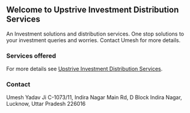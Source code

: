 ## Welcome to Upstrive Investment Distribution Services

An Investment solutions and distribution services. One stop solutions to your investment queries and worries. Contact Umesh for more details.

### Services offered

For more details see [Upstrive Investment Distribution Services](https://g.page/UPSTRIVE/).


### Contact

Umesh Yadav Ji
C-1073/11, Indira Nagar Main Rd, D Block
Indira Nagar, Lucknow, Uttar Pradesh 226016
